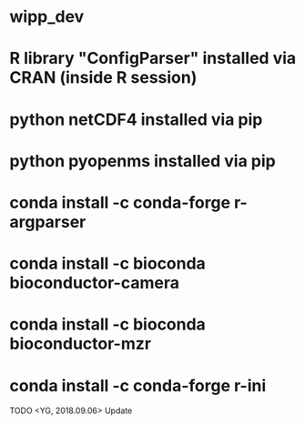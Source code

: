 # wipp_dev

# R library "ConfigParser" installed via CRAN (inside R session)
# python netCDF4 installed via pip
# python pyopenms installed via pip

# conda install -c conda-forge r-argparser 
# conda install -c bioconda bioconductor-camera 
# conda install -c bioconda bioconductor-mzr 
# conda install -c conda-forge r-ini

TODO <YG, 2018.09.06> Update
